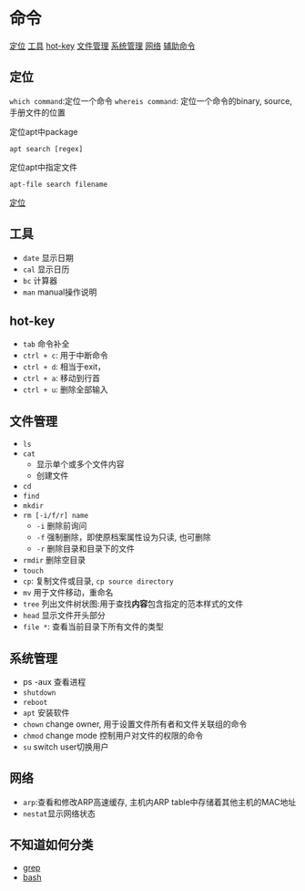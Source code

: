 # 命令

[定位](#定位)
[工具](#工具)
[hot-key](#hot-key)
[文件管理](#文件管理)
[系统管理](#系统管理)
[网络](#网络)
[辅助命令](#辅助命令)

## 定位

`which command`:定位一个命令
`whereis command`: 定位一个命令的binary, source, 手册文件的位置

定位apt中package

```shell
apt search [regex]
```

定位apt中指定文件

```shell
apt-file search filename
```

[定位](linux-locate.md)

## 工具

- `date` 显示日期
- `cal` 显示日历
- `bc` 计算器
- `man` manual操作说明

## hot-key

- `tab` 命令补全
- `ctrl + c`: 用于中断命令
- `ctrl + d`: 相当于exit，
- `ctrl + a`: 移动到行首
- `ctrl + u`: 删除全部输入

## 文件管理

- `ls`
- `cat`
  - 显示单个或多个文件内容
  - 创建文件
- `cd`
- `find`
- `mkdir`
- `rm [-i/f/r] name`
  - `-i` 删除前询问
  - `-f` 强制删除，即使原档案属性设为只读, 也可删除
  - `-r` 删除目录和目录下的文件
- `rmdir` 删除空目录
- `touch`
- `cp`: 复制文件或目录, `cp source directory`
- `mv` 用于文件移动，重命名
- `tree` 列出文件树状图:用于查找**内容**包含指定的范本样式的文件
- `head` 显示文件开头部分
- `file *`: 查看当前目录下所有文件的类型

## 系统管理

- ps -aux 查看进程
- `shutdown`
- `reboot`
- `apt` 安装软件
- `chown` change owner, 用于设置文件所有者和文件关联组的命令
- `chmod` change mode 控制用户对文件的权限的命令
- `su` switch user切换用户

## 网络

- `arp`:查看和修改ARP高速缓存, 主机内ARP table中存储着其他主机的MAC地址
- `nestat`显示网络状态

## 不知道如何分类

- [grep](linux-command-grep.md)
- [bash](linux-command-bash.md) 